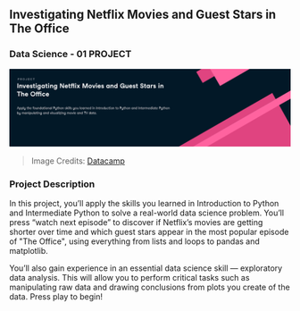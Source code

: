 ## Investigating Netflix Movies and Guest Stars in The Office
### Data Science - 01 PROJECT


<img src="./header.png" alt="Investigating Netflix Movies and Guest Stars in The Office">

> Image Credits: [Datacamp](datacamp.com)


### Project Description
In this project, you’ll apply the skills you learned in Introduction to Python and Intermediate Python to solve a real-world data science problem. You’ll press “watch next episode” to discover if Netflix’s movies are getting shorter over time and which guest stars appear in the most popular episode of "The Office", using everything from lists and loops to pandas and matplotlib.

You’ll also gain experience in an essential data science skill — exploratory data analysis. This will allow you to perform critical tasks such as manipulating raw data and drawing conclusions from plots you create of the data. Press play to begin!